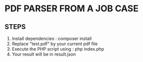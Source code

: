 # PDF PARSER FROM A JOB CASE

## STEPS

1. Install dependencies : composer install
2. Replace "test.pdf" by your current pdf file
3. Execute the PHP script using : php index.php
4. Your result will be in result.json
